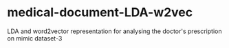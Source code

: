 # medical-document-LDA-w2vec
LDA and word2vector representation for analysing the doctor's prescription on mimic dataset-3
